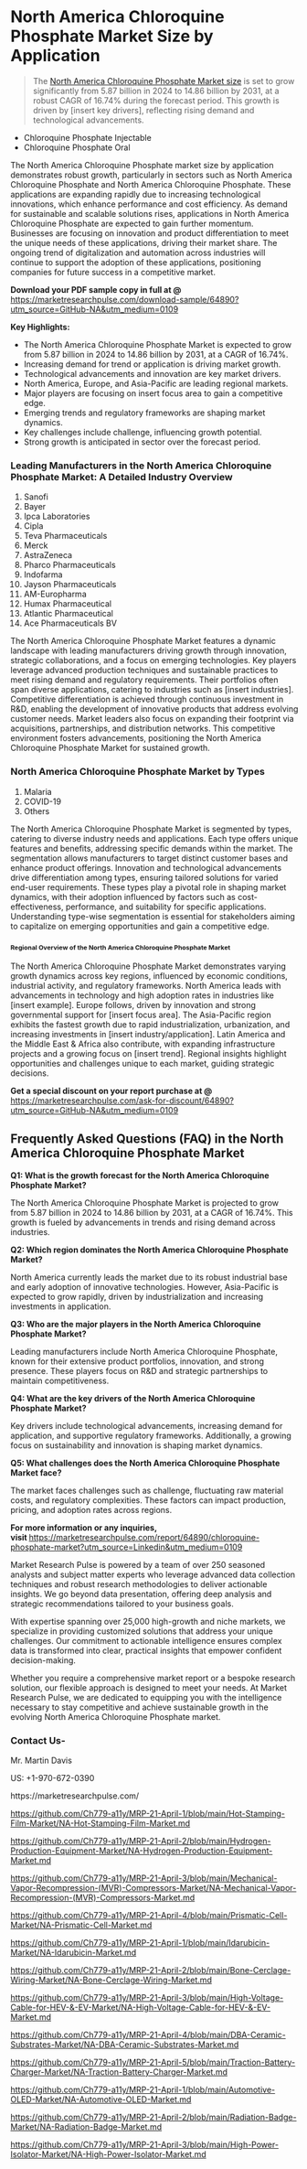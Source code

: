 <h1>North America Chloroquine Phosphate Market&nbsp;Size by Application</h1><blockquote><p>The <a href="https://marketresearchpulse.com/download-sample/64890?utm_source=GitHub-NA&amp;utm_medium=0109">North America Chloroquine Phosphate Market size</a> is set to grow significantly from 5.87 billion in 2024 to 14.86 billion by 2031, at a robust CAGR of 16.74% during the forecast period. This growth is driven by [insert key drivers], reflecting rising demand and technological advancements.</p></blockquote><ul><li>Chloroquine Phosphate Injectable<li> Chloroquine Phosphate Oral</li></ul><p>The North America Chloroquine Phosphate market size by application demonstrates robust growth, particularly in sectors such as North America Chloroquine Phosphate and North America Chloroquine Phosphate. These applications are expanding rapidly due to increasing technological innovations, which enhance performance and cost efficiency. As demand for sustainable and scalable solutions rises, applications in North America Chloroquine Phosphate are expected to gain further momentum. Businesses are focusing on innovation and product differentiation to meet the unique needs of these applications, driving their market share. The ongoing trend of digitalization and automation across industries will continue to support the adoption of these applications, positioning companies for future success in a competitive market.</p><p><strong>Download your PDF sample copy in full at @ </strong><a href="https://marketresearchpulse.com/download-sample/64890?utm_source=GitHub-NA&amp;utm_medium=0109">https://marketresearchpulse.com/download-sample/64890?utm_source=GitHub-NA&amp;utm_medium=0109</a></p><p><strong>Key Highlights: </strong></p><ul><li>The North America Chloroquine Phosphate Market is expected to grow from 5.87 billion in 2024 to 14.86 billion by 2031, at a CAGR of 16.74%.</li><li>Increasing demand for trend or application is driving market growth.</li><li>Technological advancements and innovation are key market drivers.</li><li>North America, Europe, and Asia-Pacific are leading regional markets.</li><li>Major players are focusing on insert focus area to gain a competitive edge.</li><li>Emerging trends and regulatory frameworks are shaping market dynamics.</li><li>Key challenges include challenge, influencing growth potential.</li><li>Strong growth is anticipated in sector over the forecast period.</li></ul><h3>Leading Manufacturers in the North America Chloroquine Phosphate Market: A Detailed Industry Overview</h3><ol><li>Sanofi</li><li>Bayer</li><li>Ipca Laboratories</li><li>Cipla</li><li>Teva Pharmaceuticals</li><li>Merck</li><li>AstraZeneca</li><li>Pharco Pharmaceuticals</li><li>Indofarma</li><li>Jayson Pharmaceuticals</li><li>AM-Europharma</li><li>Humax Pharmaceutical</li><li>Atlantic Pharmaceutical</li><li>Ace Pharmaceuticals BV</li></ol><div class="flex max-w-full flex-col flex-grow"><div class="min-h-8 text-message flex w-full flex-col items-end gap-2 whitespace-normal break-words [.text-message+&amp;]:mt-5" dir="auto" data-message-author-role="assistant" data-message-id="fd8432e4-4910-450d-b182-61b7bfb0a01f" data-message-model-slug="gpt-4o"><div class="flex w-full flex-col gap-1 empty:hidden first:pt-[3px]"><div class="markdown prose w-full break-words dark:prose-invert light"><p>The North America Chloroquine Phosphate Market features a dynamic landscape with leading manufacturers driving growth through innovation, strategic collaborations, and a focus on emerging technologies. Key players leverage advanced production techniques and sustainable practices to meet rising demand and regulatory requirements. Their portfolios often span diverse applications, catering to industries such as [insert industries]. Competitive differentiation is achieved through continuous investment in R&amp;D, enabling the development of innovative products that address evolving customer needs. Market leaders also focus on expanding their footprint via acquisitions, partnerships, and distribution networks. This competitive environment fosters advancements, positioning the North America Chloroquine Phosphate Market for sustained growth.</p></div></div></div></div><h3>North America Chloroquine Phosphate Market by Types</h3><ol><li>Malaria<li> COVID-19<li> Others</li></ol><div class="flex max-w-full flex-col flex-grow"><div class="min-h-8 text-message flex w-full flex-col items-end gap-2 whitespace-normal break-words [.text-message+&amp;]:mt-5" dir="auto" data-message-author-role="assistant" data-message-id="084470be-0bb7-4664-bddf-5156b4f41249" data-message-model-slug="gpt-4o-mini"><div class="flex w-full flex-col gap-1 empty:hidden first:pt-[3px]"><div class="markdown prose w-full break-words dark:prose-invert light"><p>The North America Chloroquine Phosphate Market is segmented by types, catering to diverse industry needs and applications. Each type offers unique features and benefits, addressing specific demands within the market. The segmentation allows manufacturers to target distinct customer bases and enhance product offerings. Innovation and technological advancements drive differentiation among types, ensuring tailored solutions for varied end-user requirements. These types play a pivotal role in shaping market dynamics, with their adoption influenced by factors such as cost-effectiveness, performance, and suitability for specific applications. Understanding type-wise segmentation is essential for stakeholders aiming to capitalize on emerging opportunities and gain a competitive edge.</p></div></div></div></div><h3><span style="font-size: 11px;">Regional Overview of the North America Chloroquine Phosphate Market</span></h3><div class="flex max-w-full flex-col flex-grow"><div class="min-h-8 text-message flex w-full flex-col items-end gap-2 whitespace-normal break-words [.text-message+&amp;]:mt-5" dir="auto" data-message-author-role="assistant" data-message-id="e9038762-ce64-4e30-91c9-9bd413514231" data-message-model-slug="gpt-4o-mini"><div class="flex w-full flex-col gap-1 empty:hidden first:pt-[3px]"><div class="markdown prose w-full break-words dark:prose-invert light"><p>The North America Chloroquine Phosphate Market demonstrates varying growth dynamics across key regions, influenced by economic conditions, industrial activity, and regulatory frameworks. North America leads with advancements in technology and high adoption rates in industries like [insert example]. Europe follows, driven by innovation and strong governmental support for [insert focus area]. The Asia-Pacific region exhibits the fastest growth due to rapid industrialization, urbanization, and increasing investments in [insert industry/application]. Latin America and the Middle East &amp; Africa also contribute, with expanding infrastructure projects and a growing focus on [insert trend]. Regional insights highlight opportunities and challenges unique to each market, guiding strategic decisions.</p></div></div></div></div><p><strong>Get a special discount on your report purchase at @ </strong><a href="https://marketresearchpulse.com/ask-for-discount/64890?utm_source=GitHub-NA&amp;utm_medium=0109">https://marketresearchpulse.com/ask-for-discount/64890?utm_source=GitHub-NA&amp;utm_medium=0109</a></p><h2>Frequently Asked Questions (FAQ) in the North America Chloroquine Phosphate Market</h2><p><strong>Q1: What is the growth forecast for the North America Chloroquine Phosphate Market?</strong></p><p>The North America Chloroquine Phosphate Market is projected to grow from 5.87 billion in 2024 to 14.86 billion by 2031, at a CAGR of 16.74%. This growth is fueled by advancements in trends and rising demand across industries.</p><p><strong>Q2: Which region dominates the North America Chloroquine Phosphate Market?</strong></p><p>North America currently leads the market due to its robust industrial base and early adoption of innovative technologies. However, Asia-Pacific is expected to grow rapidly, driven by industrialization and increasing investments in application.</p><p><strong>Q3: Who are the major players in the North America Chloroquine Phosphate Market?</strong></p><p>Leading manufacturers include North America Chloroquine Phosphate, known for their extensive product portfolios, innovation, and strong presence. These players focus on R&amp;D and strategic partnerships to maintain competitiveness.</p><p><strong>Q4: What are the key drivers of the North America Chloroquine Phosphate Market?</strong></p><p>Key drivers include technological advancements, increasing demand for application, and supportive regulatory frameworks. Additionally, a growing focus on sustainability and innovation is shaping market dynamics.</p><p><strong>Q5: What challenges does the North America Chloroquine Phosphate Market face?</strong></p><p>The market faces challenges such as challenge, fluctuating raw material costs, and regulatory complexities. These factors can impact production, pricing, and adoption rates across regions.</p><p><strong>For more information or any inquiries, visit&nbsp;</strong><a href="https://marketresearchpulse.com/report/64890/chloroquine-phosphate-market?utm_source=Linkedin&utm_medium=0109">https://marketresearchpulse.com/report/64890/chloroquine-phosphate-market?utm_source=Linkedin&utm_medium=0109</a></p><p>Market Research Pulse is powered by a team of over 250 seasoned analysts and subject matter experts who leverage advanced data collection techniques and robust research methodologies to deliver actionable insights. We go beyond data presentation, offering deep analysis and strategic recommendations tailored to your business goals.</p><p>With expertise spanning over 25,000 high-growth and niche markets, we specialize in providing customized solutions that address your unique challenges. Our commitment to actionable intelligence ensures complex data is transformed into clear, practical insights that empower confident decision-making.</p><p>Whether you require a comprehensive market report or a bespoke research solution, our flexible approach is designed to meet your needs. At Market Research Pulse, we are dedicated to equipping you with the intelligence necessary to stay competitive and achieve sustainable growth in the evolving North America Chloroquine Phosphate market.</p><h3><strong>Contact Us-</strong></h3><p>Mr. Martin Davis</p><p>US: +1-970-672-0390</p><p>https://marketresearchpulse.com/</p><p><a href="https://github.com/Ch779-a11y/MRP-21-April-1/blob/main/Hot-Stamping-Film-Market/NA-Hot-Stamping-Film-Market.md">https://github.com/Ch779-a11y/MRP-21-April-1/blob/main/Hot-Stamping-Film-Market/NA-Hot-Stamping-Film-Market.md</a></p><p><a href="https://github.com/Ch779-a11y/MRP-21-April-2/blob/main/Hydrogen-Production-Equipment-Market/NA-Hydrogen-Production-Equipment-Market.md">https://github.com/Ch779-a11y/MRP-21-April-2/blob/main/Hydrogen-Production-Equipment-Market/NA-Hydrogen-Production-Equipment-Market.md</a></p><p><a href="https://github.com/Ch779-a11y/MRP-21-April-3/blob/main/Mechanical-Vapor-Recompression-(MVR)-Compressors-Market/NA-Mechanical-Vapor-Recompression-(MVR)-Compressors-Market.md">https://github.com/Ch779-a11y/MRP-21-April-3/blob/main/Mechanical-Vapor-Recompression-(MVR)-Compressors-Market/NA-Mechanical-Vapor-Recompression-(MVR)-Compressors-Market.md</a></p><p><a href="https://github.com/Ch779-a11y/MRP-21-April-4/blob/main/Prismatic-Cell-Market/NA-Prismatic-Cell-Market.md">https://github.com/Ch779-a11y/MRP-21-April-4/blob/main/Prismatic-Cell-Market/NA-Prismatic-Cell-Market.md</a></p><p><a href="https://github.com/Ch779-a11y/MRP-21-April-1/blob/main/Idarubicin-Market/NA-Idarubicin-Market.md">https://github.com/Ch779-a11y/MRP-21-April-1/blob/main/Idarubicin-Market/NA-Idarubicin-Market.md</a></p><p><a href="https://github.com/Ch779-a11y/MRP-21-April-2/blob/main/Bone-Cerclage-Wiring-Market/NA-Bone-Cerclage-Wiring-Market.md">https://github.com/Ch779-a11y/MRP-21-April-2/blob/main/Bone-Cerclage-Wiring-Market/NA-Bone-Cerclage-Wiring-Market.md</a></p><p><a href="https://github.com/Ch779-a11y/MRP-21-April-3/blob/main/High-Voltage-Cable-for-HEV-&-EV-Market/NA-High-Voltage-Cable-for-HEV-&-EV-Market.md">https://github.com/Ch779-a11y/MRP-21-April-3/blob/main/High-Voltage-Cable-for-HEV-&-EV-Market/NA-High-Voltage-Cable-for-HEV-&-EV-Market.md</a></p><p><a href="https://github.com/Ch779-a11y/MRP-21-April-4/blob/main/DBA-Ceramic-Substrates-Market/NA-DBA-Ceramic-Substrates-Market.md">https://github.com/Ch779-a11y/MRP-21-April-4/blob/main/DBA-Ceramic-Substrates-Market/NA-DBA-Ceramic-Substrates-Market.md</a></p><p><a href="https://github.com/Ch779-a11y/MRP-21-April-5/blob/main/Traction-Battery-Charger-Market/NA-Traction-Battery-Charger-Market.md">https://github.com/Ch779-a11y/MRP-21-April-5/blob/main/Traction-Battery-Charger-Market/NA-Traction-Battery-Charger-Market.md</a></p><p><a href="https://github.com/Ch779-a11y/MRP-21-April-1/blob/main/Automotive-OLED-Market/NA-Automotive-OLED-Market.md">https://github.com/Ch779-a11y/MRP-21-April-1/blob/main/Automotive-OLED-Market/NA-Automotive-OLED-Market.md</a></p><p><a href="https://github.com/Ch779-a11y/MRP-21-April-2/blob/main/Radiation-Badge-Market/NA-Radiation-Badge-Market.md">https://github.com/Ch779-a11y/MRP-21-April-2/blob/main/Radiation-Badge-Market/NA-Radiation-Badge-Market.md</a></p><p><a href="https://github.com/Ch779-a11y/MRP-21-April-3/blob/main/High-Power-Isolator-Market/NA-High-Power-Isolator-Market.md">https://github.com/Ch779-a11y/MRP-21-April-3/blob/main/High-Power-Isolator-Market/NA-High-Power-Isolator-Market.md</a></p>
